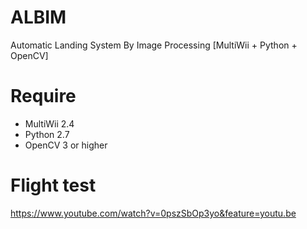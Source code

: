 # ALBIM
Automatic Landing System By Image Processing [MultiWii + Python + OpenCV]

# Require 
* MultiWii 2.4
* Python 2.7
* OpenCV 3 or higher

# Flight test
https://www.youtube.com/watch?v=0pszSbOp3yo&feature=youtu.be
